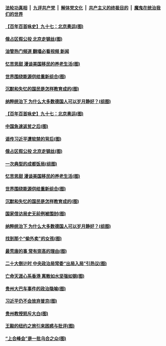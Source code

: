 ####  [法轮功真相](../../../../basic/blob/master/README.md?t=09300601) &nbsp;|&nbsp; [九评共产党](../../../../9ping.md/blob/master/README.md?t=09300601) &nbsp;|&nbsp; [解体党文化](../../../../jtdwh.md/blob/master/README.md?t=09300601)  &nbsp;|&nbsp; [共产主义的终极目的](../../../../gczydzjmd.md/blob/master/README.md?t=09300601) &nbsp;|&nbsp; [魔鬼在统治我们的世界](../../../../mgztzwmdsj.md/blob/master/README.md?t=09300601) 

#### [【百年百首咏史】九十七：北京奥运(图)](../pages/p4/1017920.md?t=09300601) 

#### [俄占区假公投 北京走钢丝(图)](../pages/p4/1017845.md?t=09300601) 

#### [油管热门频道 翻墙必看视频 新闻](http://209.250.226.216:81/youtube.html?09300601)

#### [忆苦思甜 漫谈美国移民的养老生活(图)](../pages/p4/1017764.md?t=09300601) 

#### [世界围绕能源供给重新组合(图)](../pages/p4/1017753.md?t=09300601) 

#### [沉默和失忆的国民是怎样教育成的(图)](../pages/p4/1017754.md?t=09300601) 

#### [纳粹统治下 为什么大多数德国人可以岁月静好？(组图)](../pages/p4/1017752.md?t=09300601) 

#### [【百年百首咏史】九十七：北京奥运(图)](../pages/p4/1017920.md?t=09300601) 

#### [中国急速返贫之后(图)](../pages/p4/1017854.md?t=09300601) 

#### [谣传习近平遭软禁的背后(图)](../pages/p4/1017846.md?t=09300601) 

#### [俄占区假公投 北京走钢丝(图)](../pages/p4/1017845.md?t=09300601) 

#### [一次典型的成都饭局(组图)](../pages/p4/1017838.md?t=09300601) 

#### [忆苦思甜 漫谈美国移民的养老生活(图)](../pages/p4/1017764.md?t=09300601) 

#### [世界围绕能源供给重新组合(图)](../pages/p4/1017753.md?t=09300601) 

#### [沉默和失忆的国民是怎样教育成的(图)](../pages/p4/1017754.md?t=09300601) 

#### [国家信访局史无前例被围封(图)](../pages/p4/1017758.md?t=09300601) 

#### [纳粹统治下 为什么大多数德国人可以岁月静好？(组图)](../pages/p4/1017752.md?t=09300601) 

#### [找到那个“偷外卖”的女孩(图)](../pages/p4/1017671.md?t=09300601) 

#### [最荒唐的事 常有崇高的理由(图)](../pages/p4/1017670.md?t=09300601) 

#### [二十大倒计时 中央政治局常委“出局入局”引热议(图)](../pages/p4/1017669.md?t=09300601) 

#### [亡命天涯心系香港 离散如水坚强如钢(图)](../pages/p4/1017667.md?t=09300601) 

#### [贵州大巴车事件的政治隐喻(图)](../pages/p4/1017665.md?t=09300601) 

#### [习近平仍不会放弃普京(图)](../pages/p4/1017569.md?t=09300601) 

#### [贵州教授怒斥大白(图)](../pages/p4/1017568.md?t=09300601) 

#### [王毅的纽约之旅引来困惑与批评(图)](../pages/p4/1017567.md?t=09300601) 

#### [“上合峰会”是一批乌合之众(图)](../pages/p4/1017565.md?t=09300601) 


<img src='http://gfw-breaker.win/goodnews/indexes/p4.md' width='0px' height='0px'/>

